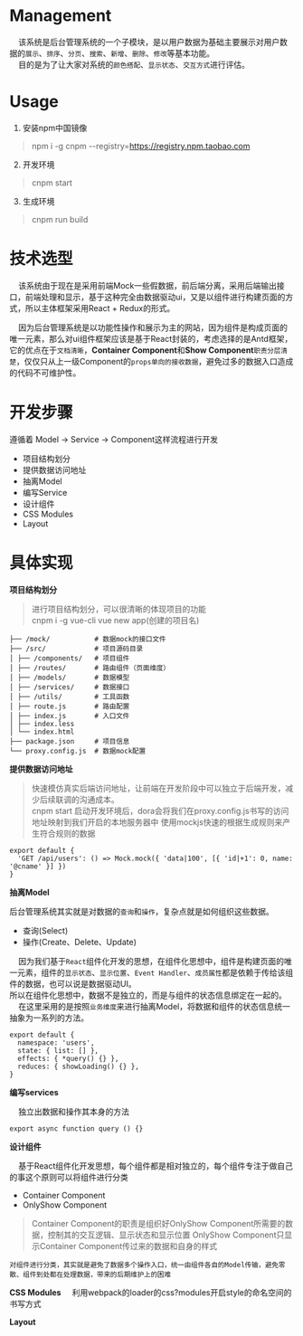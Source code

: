 # Management

&nbsp;&nbsp;&nbsp;&nbsp;该系统是后台管理系统的一个子模块，是以用户数据为基础主要展示对用户数据的`展示`、`排序`、`分页`、`搜索`、`新增`、`删除`、`修改`等基本功能。  
&nbsp;&nbsp;&nbsp;&nbsp;目的是为了让大家对系统的`颜色搭配`、`显示状态`、`交互方式`进行评估。

# Usage

1. 安装npm中国镜像  
> npm i -g cnpm --registry=https://registry.npm.taobao.com  

2. 开发环境
> cnpm start

3. 生成环境
> cnpm run build


# 技术选型

&nbsp;&nbsp;&nbsp;&nbsp;该系统由于现在是采用前端Mock一些假数据，前后端分离，采用后端输出接口，前端处理和显示，基于这种完全由数据驱动ui，又是以组件进行构建页面的方式，所以主体框架采用React + Redux的形式。  

&nbsp;&nbsp;&nbsp;&nbsp;因为后台管理系统是以功能性操作和展示为主的网站，因为组件是构成页面的唯一元素，那么对ui组件框架应该是基于React封装的，考虑选择的是Antd框架，它的优点在于`文档清晰`，**Container Component**和**Show Component**`职责分层清楚`，仅仅只从上一级Component的`props单向的接收数据`，避免过多的数据入口造成的代码不可维护性。

# 开发步骤

遵循着 Model -> Service -> Component这样流程进行开发

* 项目结构划分  
* 提供数据访问地址
* 抽离Model
* 编写Service
* 设计组件
* CSS Modules
* Layout

# 具体实现

**项目结构划分**  
> 进行项目结构划分，可以很清晰的体现项目的功能  
cnpm i -g vue-cli
vue new app(创建的项目名)


    ├── /mock/           # 数据mock的接口文件
    ├── /src/            # 项目源码目录
    │ ├── /components/   # 项目组件
    │ ├── /routes/       # 路由组件（页面维度）
    │ ├── /models/       # 数据模型
    │ ├── /services/     # 数据接口
    │ ├── /utils/        # 工具函数
    │ ├── route.js       # 路由配置
    │ ├── index.js       # 入口文件
    │ ├── index.less     
    │ └── index.html     
    ├── package.json     # 项目信息
    └── proxy.config.js  # 数据mock配置

**提供数据访问地址**
> 快速模仿真实后端访问地址，让前端在开发阶段中可以独立于后端开发，减少后续联调的沟通成本。  
cnpm start 启动开发环境后，dora会将我们在proxy.config.js书写的访问地址映射到我们开启的本地服务器中
使用mockjs快速的根据生成规则来产生符合规则的数据


    export default {
      'GET /api/users': () => Mock.mock({ 'data|100', [{ 'id|+1': 0, name: '@cname' }] })
    }

**抽离Model**  

后台管理系统其实就是对数据的`查询`和`操作`，复杂点就是如何组织这些数据。  
* 查询(Select)
* 操作(Create、Delete、Update)  

&nbsp;&nbsp;&nbsp;&nbsp;因为我们基于`React`组件化开发的思想，在组件化思想中，组件是构建页面的唯一元素，组件的`显示状态`、`显示位置`、`Event Handler`、`成员属性`都是依赖于传给该组件的数据，也可以说是数据驱动UI。  
所以在组件化思想中，数据不是独立的，而是与组件的状态信息绑定在一起的。  
&nbsp;&nbsp;&nbsp;&nbsp;在这里采用的是按照`业务维度`来进行抽离Model，将数据和组件的状态信息统一抽象为一系列的方法。  


    export default {
      namespace: 'users',
      state: { list: [] },
      effects: { *query() {} },
      reduces: { showLoading() {} },
    }


**编写services**  

&nbsp;&nbsp;&nbsp;&nbsp;独立出数据和操作其本身的方法


    export async function query () {}  
**设计组件**  

&nbsp;&nbsp;&nbsp;&nbsp;基于React组件化开发思想，每个组件都是相对独立的，每个组件专注于做自己的事这个原则可以将组件进行分类
* Container Component
* OnlyShow  Component  

> Container Component的职责是组织好OnlyShow Component所需要的数据，控制其的交互逻辑、显示状态和显示位置
> OnlyShow  Component只显示Container Component传过来的数据和自身的样式

`对组件进行分类，其实就是避免了数据多个操作入口，统一由组件各自的Model传输，避免零散、组件到处都在处理数据，带来的后期维护上的困难`  

**CSS Modules**
&nbsp;&nbsp;&nbsp;&nbsp;利用webpack的loader的css?modules开启style的命名空间的书写方式  

**Layout**
